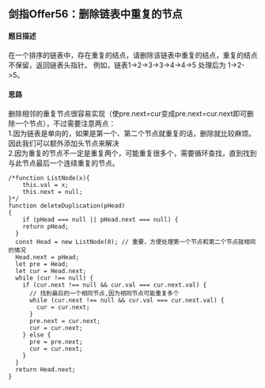 ## 剑指Offer56：删除链表中重复的节点
#### 题目描述
在一个排序的链表中，存在重复的结点，请删除该链表中重复的结点，重复的结点不保留，返回链表头指针。 例如，链表1->2->3->3->4->4->5 处理后为 1->2->5。  
#### 思路
删除相邻的重复节点很容易实现（使pre.next=cur变成pre.next=cur.next即可删除一个节点），不过需要注意两点：  
1.因为链表是单向的，如果是第一个、第二个节点就重复的话，删除就比较麻烦。因此我们可以额外添加头节点来解决  
2.因为重复的节点不一定是重复两个，可能重复很多个，需要循环查找，直到找到与此节点最后一个连续重复的节点。    
```
/*function ListNode(x){
    this.val = x;
    this.next = null;
}*/
function deleteDuplication(pHead)
{
    if (pHead === null || pHead.next === null) {
    return pHead;
  }
  const Head = new ListNode(0); // 重要，方便处理第一个节点和第二个节点就相同的情况
  Head.next = pHead;
  let pre = Head;
  let cur = Head.next;
  while (cur !== null) {
    if (cur.next !== null && cur.val === cur.next.val) {
      // 找到最后的一个相同节点,因为相同节点可能重复多个
      while (cur.next !== null && cur.val === cur.next.val) {
        cur = cur.next;
      }
      pre.next = cur.next;
      cur = cur.next;
    } else {
      pre = pre.next;
      cur = cur.next;
    }
  }
  return Head.next;
}

```
